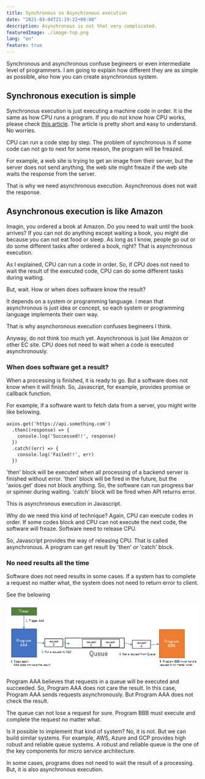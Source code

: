 ```yaml
---
title: Synchronous vs Asynchronous execution
date: "2021-03-04T21:19:22+09:00"
description: Asynchronous is not that very complicated.
featuredImage: ./image-top.png
lang: "en"
feature: true
---
```



Synchronous and asynchronous confuse begineers or even intermediate level of programmers. I am going to explain how different they are as simple as possible, also how you can create asynchronous system.

## Synchronous execution is simple

Synchronous execution is just executing a machine code in order. It is the same as how CPU runs a program. If you do not know how CPU works, please check [this article](/en/blogs/how-cpu-execute-program). The article is pretty short and easy to understand. No worries.

CPU can run a code step by step. The problem of synchronous is if some code can not go to next for some reason, the program will be freazed. 

For example, a web site is trying to get an image from their server, but the server does not send anything, the web site might freaze if the web site waits the response from the server.

That is why we need asynchronous execution. Asynchronous does not wait the response. 


## Asynchronous execution is like Amazon


Imagin, you ordered a book at Amazon. Do you need to wait until the book arrives? If you can not do anything except waiting a book, you might die because you can not eat food or sleep. As long as I know, people go out or do some different tasks after ordered a book, right? That is asynchronous execution.

As I explained, CPU can run a code in order. So, if CPU does not need to wait the result of the executed code, CPU can do some different tasks during waiting.

But, wait. How or when does software know the result? 

It depends on a system or programming language. I mean that asynchronous is just idea or concept, so each system or programming language implements their own way.

That is why asynchoronous execution confuses begineers I think. 

Anyway, do not think too much yet. Asynchronous is just like Amazon or other EC site. CPU does not need to wait when a code is executed asynchronously.

### When does software get a result?

When a processing is finished, it is ready to go. But a software does not know when it will finish. So, Javascript, for example, provides promise or callback function.

For example, if a software want to fetch data from a server, you might write like belowing.

```
axios.get('https://api.something.com')
  .then((response) => {
    console.log('Successed!!', response)
  })
  .catch((err) => {
    console.log('Failed!!', err)
  })
```

'then' block will be executed when all processing of a backend server is finished without error. 'then' block will be fired in the future, but the 'axios.get' does not block anything. So, the software can run progress bar or spinner during waiting. 'catch' block will be fired when API returns error.

This is asynchronous execution in Javascript.

Why do we need this kind of technique? Again, CPU can execute codes in order. If some codes block and CPU can not execute the next code, the software will freaze. Software need to release CPU.

So, Javascript provides the way of releasing CPU. That is called asynchronous. A program can get result by 'then' or 'catch' block.

### No need results all the time

Software does not need results in some cases. If a system has to complete a request no matter what, the system does not need to return error to client.

See the belowing


![image](./image-queue.png)


Program AAA believes that requests in a queue will be executed and succeeded. So, Program AAA does not care the result. In this case, Program AAA sends requests asynchronously. But Program AAA does not check the result.

The queue can not lose a request for sure. Program BBB must execute and complete the request no matter what. 

Is it possible to implement that kind of system? No, it is not. But we can build similar systems. For example, AWS, Azure and GCP provides high robust and reliable queue systems. A robust and reliable queue is the one of the key components for micro service architecture.

In some cases, programs does not need to wait the result of a processing. But, it is also asynchronous execution.








